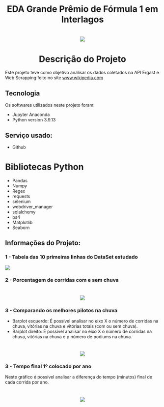 # <h1 align="center"> EDA Grande Prêmio de Fórmula 1 em Interlagos </h1>


# <h1 align="center"> <img src="https://user-images.githubusercontent.com/119675645/235691951-3372ead8-9ead-457c-b6fd-82854caed3c6.jpg" > </h1>


## <h1 align="center"> Descrição do Projeto </h1>

Este projeto teve como objetivo analisar os dados coletados na API Ergast e Web Scrapping feito no site www.wikipedia.com


## Tecnologia

Os softwares utilizados neste projeto foram:

* Jupyter Anaconda
* Python version  3.9.13


## Serviço usado:

* Github


# Bibliotecas Python

* Pandas
* Numpy
* Regex
* requests
* selenium
* webdriver_manager
* sqlalchemy
* bs4
* Matplotlib
* Seaborn


## Informações do Projeto:

### 1 - Tabela das 10 primeiras linhas do DataSet estudado

<img src="https://user-images.githubusercontent.com/119675645/235696260-0fd8d0b4-29bb-43a1-b29e-2117b08b4369.jpg" >

### 2 - Porcentagem de corridas com e sem chuva


# <h1 align="center"> <img src="https://user-images.githubusercontent.com/119675645/235697653-3ebae937-8e29-4d57-9c9c-285aa548d4ae.jpg" > </h1>

### 3 - Comparando os melhores pilotos na chuva

* Barplot esquerdo: É possível analisar no eixo X o número de corridas na chuva, vitórias na chuva e vitórias totais (com ou sem chuva).
* Barplot direito: É possível analisar no eixo X o número de corridas na chuva, vitórias na chuva e p número de podiums na chuva.

# <h1 align="center"> <img src="https://user-images.githubusercontent.com/119675645/235698791-a65394db-f601-4b93-8787-8ec9a694207c.jpg" > </h1>

### 3 - Tempo final 1º colocado por ano
Neste gráfico é possível analisar a diferença do tempo (minutos) final de cada corrida por ano.

# <h1 align="center"> <img src="https://user-images.githubusercontent.com/119675645/235735588-614ced55-0dcd-4729-bb12-ca9f67253ea8.jpg" > </h1>





